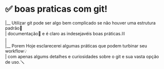 ﻿# ✅ boas praticas com git!<br>
 
|__ Utilizar git pode ser algo bem complicado se não houver uma estrutura padrão🔢<br>| documentação📎 e é claro as indesejavéis boas práticas.⛓ <br>
|<br>
|__ Porem Hoje esclarecerei algumas práticas que podem turbinar seu workflow💡 <br>| com apenas algums detalhes e curiosidades sobre o git e sua vasta opção de uso.🪛<br>

